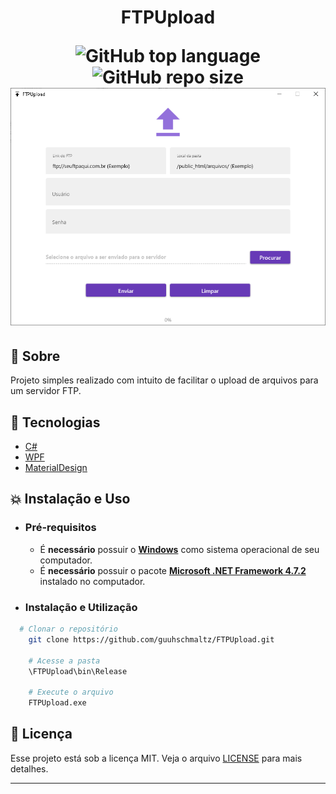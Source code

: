 <h1 align="center"> FTPUpload

![GitHub top language](https://img.shields.io/github/languages/top/guuhschmaltz/FTPUpload)
![GitHub repo size](https://img.shields.io/github/repo-size/guuhschmaltz/FTPUpload) 
![](https://github.com/guuhschmaltz/FTPUpload/blob/master/.github/screenshots/ftpupload.png?raw=true)

</h1>

## :book: Sobre
Projeto simples realizado com intuito de facilitar o upload de arquivos para um servidor FTP.

## :rocket: Tecnologias

-  [C#](https://docs.microsoft.com/pt-br/dotnet/csharp/)
-  [WPF](https://docs.microsoft.com/en-us/dotnet/framework/wpf/)
-  [MaterialDesign](http://materialdesigninxaml.net/)

## :boom:  Instalação e Uso

- ### **Pré-requisitos**

  - É **necessário** possuir o **[Windows](https://www.microsoft.com/pt-br/windows/)** como sistema operacional de seu computador.
  - É **necessário** possuir o pacote **[Microsoft .NET Framework 4.7.2](https://support.microsoft.com/pt-br/help/4054530/microsoft-net-framework-4-7-2-offline-installer-for-windows)** instalado no computador.
  
  


- ### **Instalação e Utilização**

```sh
  # Clonar o repositório
    git clone https://github.com/guuhschmaltz/FTPUpload.git

    # Acesse a pasta
    \FTPUpload\bin\Release

    # Execute o arquivo
    FTPUpload.exe

```


## :memo: Licença

Esse projeto está sob a licença MIT. Veja o arquivo [LICENSE](LICENSE.md) para mais detalhes.

---


